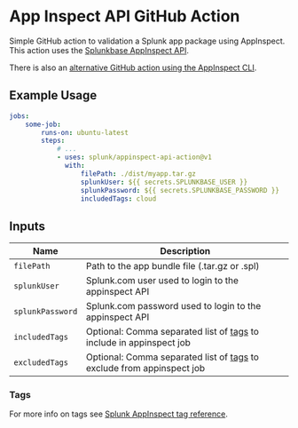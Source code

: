 # App Inspect API GitHub Action

Simple GitHub action to validation a Splunk app package using AppInspect. This action uses the [Splunkbase AppInspect API](https://dev.splunk.com/enterprise/docs/developapps/testvalidate/appinspect/runappinspectrequestsapi).

There is also an [alternative GitHub action using the AppInspect CLI](https://github.com/splunk/appinspect-cli-action).

## Example Usage

```yaml
jobs:
    some-job:
        runs-on: ubuntu-latest
        steps:
            # ...
            - uses: splunk/appinspect-api-action@v1
              with:
                  filePath: ./dist/myapp.tar.gz
                  splunkUser: ${{ secrets.SPLUNKBASE_USER }}
                  splunkPassword: ${{ secrets.SPLUNKBASE_PASSWORD }}
                  includedTags: cloud
```

## Inputs

| Name             | Description                                                                    |
| ---------------- | ------------------------------------------------------------------------------ |
| `filePath`       | Path to the app bundle file (.tar.gz or .spl)                                  |
| `splunkUser`     | Splunk.com user used to login to the appinspect API                            |
| `splunkPassword` | Splunk.com password used to login to the appinspect API                        |
| `includedTags`   | Optional: Comma separated list of [tags](#tags) to include in appinspect job   |
| `excludedTags`   | Optional: Comma separated list of [tags](#tags) to exclude from appinspect job |

### Tags

For more info on tags see [Splunk AppInspect tag reference](https://dev.splunk.com/enterprise/docs/reference/appinspecttagreference).

